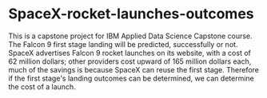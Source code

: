 # SpaceX-rocket-launches-outcomes

This is a capstone project for IBM Applied Data Science Capstone course. The Falcon 9 first stage landing will be predicted, successfully or not. SpaceX advertises Falcon 9 rocket launches on its website, with a cost of 62 million dollars; other providers cost upward of 165 million dollars each, much of the savings is because SpaceX can reuse the first stage. Therefore if the first stage's landing outcomes can be determined, we can determine the cost of a launch.
